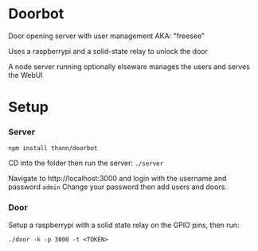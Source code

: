 # Doorbot
Door opening server with user management AKA: "freesee"

Uses a raspberrypi and a solid-state relay to unlock the door

A node server running optionally elseware manages the users and serves the WebUI

# Setup
### Server
`npm install thann/doorbot`

CD into the folder then run the server: `./server`

Navigate to http://localhost:3000 and login with the username and password `admin`
Change your password then add users and doors.

### Door
Setup a raspberrypi with a solid state relay on the GPIO pins, then run:

`./door -k -p 3000 -t <TOKEN>`
